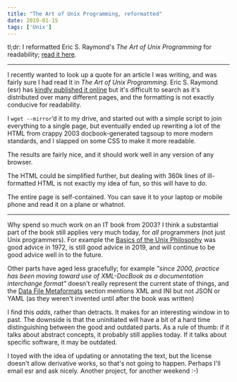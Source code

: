 ```yaml
---
title: "The Art of Unix Programming, reformatted"
date: 2019-01-15
tags: ['Unix']
---
```


tl;dr: I reformatted Eric S. Raymond's *The Art of Unix Programming* for
readability; [read it here][taoup-mine].

---

I recently wanted to look up a quote for an article I was writing, and was
fairly sure I had read it in *The Art of Unix Programming*. Eric S. Raymond
(esr) has [kindly published it online][taoup] but it's difficult to search as
it's distributed over many different pages, and the formatting is not exactly
conducive for readability.

I `wget --mirror`’d it to my drive, and started out with a simple script to join
everything to a single page, but eventually ended up rewriting a lot of the HTML
from crappy 2003 docbook-generated tagsoup to more modern standards, and I
slapped on some CSS to make it more readable.

The results are fairly nice, and it should work well in any version of any
browser.

The HTML could be simplified further, but dealing with 360k lines of
ill-formatted HTML is not exactly my idea of fun, so this will have to do.

The entire page is self-contained. You can save it to your laptop or mobile
phone and read it on a plane or whatnot.

---

Why spend so much work on an IT book from 2003? I think a substantial part of
the book still applies very much today, for *all* programmers (not just Unix
programmers). For example the [Basics of the Unix Philosophy][phil] was good
advice in 1972, is still good advice in 2019, and will continue to be good
advice well in to the future.

Other parts have aged less gracefully; for example *"since 2000, practice has
been moving toward use of XML-DocBook as a documentation interchange format"*
doesn't really represent the current state of things, and the [Data File
Metaformats][data] section mentions XML and INI but not JSON or YAML (as they
weren't invented until after the book was written)

I find this *adds*, rather than detracts. It makes for an interesting window in
to past. The downside is that the uninitiated will have a bit of a hard time
distinguishing between the good and outdated parts. As a rule of thumb: if it
talks about abstract concepts, it probably still applies today. If it talks
about specific software, it may be outdated.

I toyed with the idea of updating or annotating the text, but the license
doesn't allow derivative works, so that's not going to happen. Perhaps I'll
email esr and ask nicely. Another project, for another weekend :-)

[data]: /the-art-of-unix-programming/#ch05s02
[phil]: /the-art-of-unix-programming#ch01s06
[taoup]: http://catb.org/~esr/writings/taoup/html/
[taoup-mine]: /the-art-of-unix-programming/
